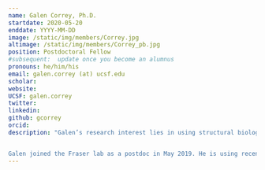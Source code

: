 ```yaml
---
name: Galen Correy, Ph.D.
startdate: 2020-05-20
enddate: YYYY-MM-DD
image: /static/img/members/Correy.jpg
altimage: /static/img/members/Correy_pb.jpg
position: Postdoctoral Fellow
#subsequent:  update once you become an alumnus
pronouns: he/him/his
email: galen.correy (at) ucsf.edu
scholar:
website:
UCSF: galen.correy
twitter:
linkedin:
github: gcorrey
orcid:
description: "Galen’s research interest lies in using structural biology to tackle problems in protein engineering and drug design. He earned his , Ph.D. from the Australian National University, where he worked with Dr. Colin Jackson on the structure, function and evolution of insect enzymes that detoxify organophosphate nerve agents.


Galen joined the Fraser lab as a postdoc in May 2019. He is using recently developed methods in fragment-based drug discovery to guide the design of new inhibitors of an emerging anti-cancer therapeutic target."
---
```

